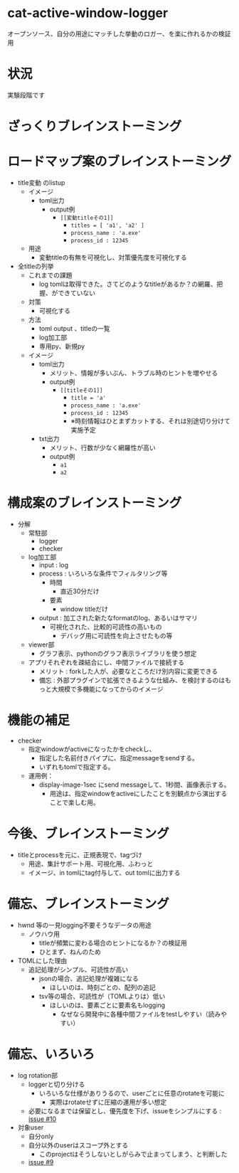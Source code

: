# cat-active-window-logger
オープンソース、自分の用途にマッチした挙動のロガー、を楽に作れるかの検証用

# 状況
実験段階です

# ざっくりブレインストーミング

# ロードマップ案のブレインストーミング
- title変動 のlistup
    - イメージ
        - toml出力
            - output例
                - `[[変動titleその1]]`
                    - `titles = [ 'a1', 'a2' ]`
                    - `process_name : 'a.exe'`
                    - `process_id : 12345`
    - 用途
        - 変動titleの有無を可視化し、対策優先度を可視化する
- 全titleの列挙
    - これまでの課題
        - log tomlは取得できた。さてどのようなtitleがあるか？の網羅、把握、ができていない
    - 対策
        - 可視化する
    - 方法
        - toml output 、titleの一覧
        - log加工部
        - 専用py、新規py
    - イメージ
        - toml出力
            - メリット、情報が多いぶん、トラブル時のヒントを増やせる
            - output例
                - `[[titleその1]]`
                    - `title = 'a'`
                    - `process_name : 'a.exe'`
                    - `process_id : 12345`
                    - ※時刻情報はひとまずカットする、それは別途切り分けて実施予定
        - txt出力
            - メリット、行数が少なく網羅性が高い
            - output例
                - `a1`
                - `a2`

# 構成案のブレインストーミング
- 分解
    - 常駐部
        - logger
        - checker
    - log加工部
        - input : log
        - process : いろいろな条件でフィルタリング等
            - 時間
                - 直近30分だけ
            - 要素
                - window titleだけ
        - output : 加工された新たなformatのlog、あるいはサマリ
            - 可視化された、比較的可読性の高いもの
                - デバッグ用に可読性を向上させたもの等
    - viewer部
        - グラフ表示、pythonのグラフ表示ライブラリを使う想定
    - アプリそれぞれを疎結合にし、中間ファイルで接続する
        - メリット : forkした人が、必要なところだけ別内容に変更できる
        - 備忘 : 外部プラグインで拡張できるような仕組み、を検討するのはもっと大規模で多機能になってからのイメージ

# 機能の補足
- checker
    - 指定windowがactiveになったかをcheckし、
        - 指定した名前付きパイプに、指定messageをsendする。
        - いずれもtomlで指定する。
    - 運用例：
        - display-image-1sec にsend messageして、1秒間、画像表示する。
            - 用途は、指定windowをactiveにしたことを別観点から演出することで楽しむ用。

# 今後、ブレインストーミング
- titleとprocessを元に、正規表現で、tagづけ
    - 用途、集計サポート用、可視化用、ふわっと
    - イメージ、in tomlにtag付与して、out tomlに出力する

# 備忘、ブレインストーミング
- hwnd 等の一見logging不要そうなデータの用途
    - ノウハウ用
        - titleが頻繁に変わる場合のヒントになるか？の検証用
        - ひとまず、ねんのため
- TOMLにした理由
    - 追記処理がシンプル、可読性が高い
        - jsonの場合、追記処理が複雑になる
            - ほしいのは、時刻ごとの、配列の追記
        - tsv等の場合、可読性が（TOMLよりは）低い
            - ほしいのは、要素ごとに要素名もlogging
                - なぜなら開発中に各種中間ファイルをtestしやすい（読みやすい）

# 備忘、いろいろ
- log rotation部
    - loggerと切り分ける
        - いろいろな仕様がありうるので、userごとに任意のrotateを可能に
            - 実際はrotateせずに圧縮の運用が多い想定
    - 必要になるまでは保留とし、優先度を下げ、issueをシンプルにする : [issue #10](./issue-notes/10.md)
- 対象user
    - 自分only
    - 自分以外のuserはスコープ外とする
        - このprojectはそうしないとしがらみで止まってしまう、と判断した
    - [issue #9](./issue-notes/9.md)
